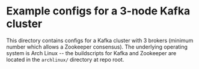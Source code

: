 # Example configs for a 3-node Kafka cluster

This directory contains configs for a Kafka cluster with 3 brokers (minimum number which allows a Zookeeper consensus). The underlying operating system is Arch Linux  -- the buildscripts for Kafka and Zookeeper are located in the `archlinux/` directory at repo root.
